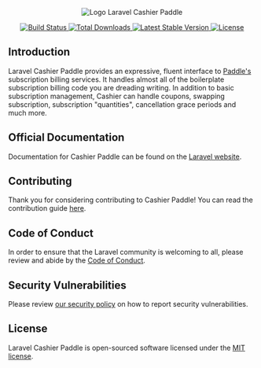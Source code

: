 <p align="center"><img src="/art/logo.svg" alt="Logo Laravel Cashier Paddle"></p>

<p align="center">
    <a href="https://github.com/presttec/laravel-cashier-paddle/actions">
        <img src="https://github.com/presttec/laravel-cashier-paddle/workflows/tests/badge.svg" alt="Build Status">
    </a>
    <a href="https://packagist.org/packages/presttec/laravel-cashier-paddle">
        <img src="https://img.shields.io/packagist/dt/presttec/laravel-cashier-paddle" alt="Total Downloads">
    </a>
    <a href="https://packagist.org/packages/presttec/laravel-cashier-paddle">
        <img src="https://img.shields.io/packagist/v/presttec/laravel-cashier-paddle" alt="Latest Stable Version">
    </a>
    <a href="https://packagist.org/packages/presttec/laravel-cashier-paddle">
        <img src="https://img.shields.io/packagist/l/presttec/laravel-cashier-paddle" alt="License">
    </a>
</p>

## Introduction

Laravel Cashier Paddle provides an expressive, fluent interface to [Paddle's](https://paddle.com) subscription billing services. It handles almost all of the boilerplate subscription billing code you are dreading writing. In addition to basic subscription management, Cashier can handle coupons, swapping subscription, subscription "quantities", cancellation grace periods and much more.

## Official Documentation

Documentation for Cashier Paddle can be found on the [Laravel website](https://laravel.com/docs/cashier-paddle).

## Contributing

Thank you for considering contributing to Cashier Paddle! You can read the contribution guide [here](.github/CONTRIBUTING.md).

## Code of Conduct

In order to ensure that the Laravel community is welcoming to all, please review and abide by the [Code of Conduct](https://laravel.com/docs/contributions#code-of-conduct).

## Security Vulnerabilities

Please review [our security policy](https://github.com/presttec/laravel-cashier-paddle/security/policy) on how to report security vulnerabilities.

## License

Laravel Cashier Paddle is open-sourced software licensed under the [MIT license](LICENSE.md).
